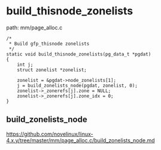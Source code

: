 build_thisnode_zonelists
========================================

path: mm/page_alloc.c
```
/*
 * Build gfp_thisnode zonelists
 */
static void build_thisnode_zonelists(pg_data_t *pgdat)
{
    int j;
    struct zonelist *zonelist;

    zonelist = &pgdat->node_zonelists[1];
    j = build_zonelists_node(pgdat, zonelist, 0);
    zonelist->_zonerefs[j].zone = NULL;
    zonelist->_zonerefs[j].zone_idx = 0;
}
```

build_zonelists_node
----------------------------------------

https://github.com/novelinux/linux-4.x.y/tree/master/mm/page_alloc.c/build_zonelists_node.md
